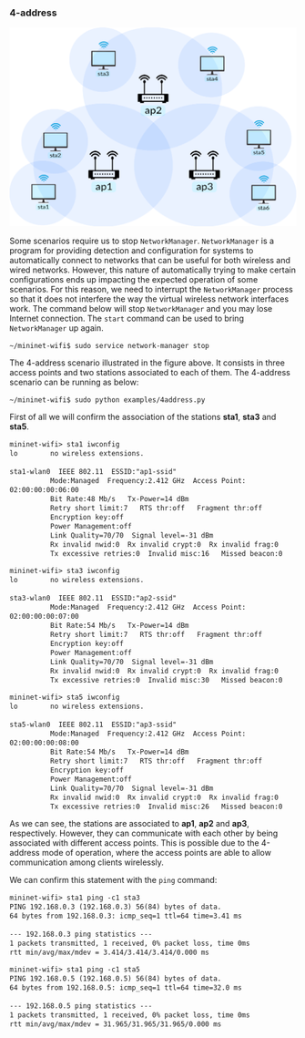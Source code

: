 ### 4-address


![Network topology](https://github.com/ramonfontes/wireless-mesh-book/blob/main/4addr-topo.png?raw=true)

Some scenarios require us to stop ```NetworkManager```. ```NetworkManager``` is a program for providing detection and configuration for systems to automatically connect to networks that can be useful for both wireless and wired networks. However, this nature of automatically trying to make certain configurations ends up impacting the expected operation of some scenarios. For this reason, we need to interrupt the ```NetworkManager``` process so that it does not interfere the way the virtual wireless network interfaces work. The command below will stop ```NetworkManager``` and you may lose Internet connection. The ```start``` command can be used to bring ```NetworkManager``` up again.

```
~/mininet-wifi$ sudo service network-manager stop
```

The 4-address scenario illustrated in the figure above. It consists in three access points and two stations associated to each of them. The 4-address scenario can be running as below:

```
~/mininet-wifi$ sudo python examples/4address.py
```

First of all we will confirm the association of the stations **sta1**, **sta3** and **sta5**.

```
mininet-wifi> sta1 iwconfig
lo        no wireless extensions.

sta1-wlan0  IEEE 802.11  ESSID:"ap1-ssid"  
          Mode:Managed  Frequency:2.412 GHz  Access Point: 02:00:00:00:06:00   
          Bit Rate:48 Mb/s   Tx-Power=14 dBm   
          Retry short limit:7   RTS thr:off   Fragment thr:off
          Encryption key:off
          Power Management:off
          Link Quality=70/70  Signal level=-31 dBm  
          Rx invalid nwid:0  Rx invalid crypt:0  Rx invalid frag:0
          Tx excessive retries:0  Invalid misc:16   Missed beacon:0
```

```
mininet-wifi> sta3 iwconfig
lo        no wireless extensions.

sta3-wlan0  IEEE 802.11  ESSID:"ap2-ssid"  
          Mode:Managed  Frequency:2.412 GHz  Access Point: 02:00:00:00:07:00   
          Bit Rate:54 Mb/s   Tx-Power=14 dBm   
          Retry short limit:7   RTS thr:off   Fragment thr:off
          Encryption key:off
          Power Management:off
          Link Quality=70/70  Signal level=-31 dBm  
          Rx invalid nwid:0  Rx invalid crypt:0  Rx invalid frag:0
          Tx excessive retries:0  Invalid misc:30   Missed beacon:0
```

```
mininet-wifi> sta5 iwconfig
lo        no wireless extensions.

sta5-wlan0  IEEE 802.11  ESSID:"ap3-ssid"  
          Mode:Managed  Frequency:2.412 GHz  Access Point: 02:00:00:00:08:00   
          Bit Rate:54 Mb/s   Tx-Power=14 dBm   
          Retry short limit:7   RTS thr:off   Fragment thr:off
          Encryption key:off
          Power Management:off
          Link Quality=70/70  Signal level=-31 dBm  
          Rx invalid nwid:0  Rx invalid crypt:0  Rx invalid frag:0
          Tx excessive retries:0  Invalid misc:26   Missed beacon:0
```

As we can see, the stations are associated to **ap1**, **ap2** and **ap3**, respectively. However, they can communicate with each other by being associated with different access points. This is possible due to the 4-address mode of operation, where the access points are able to allow communication among clients wirelessly.


We can confirm this statement with the ```ping``` command:

```
mininet-wifi> sta1 ping -c1 sta3
PING 192.168.0.3 (192.168.0.3) 56(84) bytes of data.
64 bytes from 192.168.0.3: icmp_seq=1 ttl=64 time=3.41 ms

--- 192.168.0.3 ping statistics ---
1 packets transmitted, 1 received, 0% packet loss, time 0ms
rtt min/avg/max/mdev = 3.414/3.414/3.414/0.000 ms
```

```
mininet-wifi> sta1 ping -c1 sta5
PING 192.168.0.5 (192.168.0.5) 56(84) bytes of data.
64 bytes from 192.168.0.5: icmp_seq=1 ttl=64 time=32.0 ms

--- 192.168.0.5 ping statistics ---
1 packets transmitted, 1 received, 0% packet loss, time 0ms
rtt min/avg/max/mdev = 31.965/31.965/31.965/0.000 ms
```
